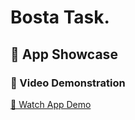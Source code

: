 # Bosta  Task.

## 🎥 App Showcase


### 🎦 Video Demonstration
[🎥 Watch App Demo](https://drive.google.com/file/d/1egagoadSjAZz5Bu7wAMCl2YT0XyK14dX/view?usp=sharing)

